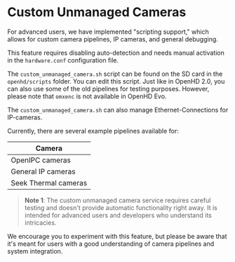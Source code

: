 # Custom Unmanaged Cameras

For advanced users, we have implemented "scripting support," which allows for custom camera pipelines, IP cameras, and general debugging.

This feature requires disabling auto-detection and needs manual activation in the `hardware.conf` configuration file.

The `custom_unmanaged_camera.sh` script can be found on the SD card in the `openhd/scripts` folder. You can edit this script. Just like in OpenHD 2.0, you can also use some of the old pipelines for testing purposes. However, please note that `omxenc` is not available in OpenHD Evo.

The `custom_unmanaged_camera.sh` can also manage Ethernet-Connections for IP-cameras.

Currently, there are several example pipelines available for:

| Camera                |
| --------------------- |
| OpenIPC cameras       |
| General IP cameras    |
| Seek Thermal cameras  |

> **Note 1**: The custom unmanaged camera service requires careful testing and doesn't provide automatic functionality right away. It is intended for advanced users and developers who understand its intricacies.

We encourage you to experiment with this feature, but please be aware that it's meant for users with a good understanding of camera pipelines and system integration.